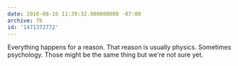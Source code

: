 ```yaml
---
date: 2016-08-16 11:39:32.000000000 -07:00
archive: fb
id: '1471372772'
---
```


Everything happens for a reason. That reason is usually physics. Sometimes psychology. Those might be the same thing but we're not sure yet.
